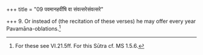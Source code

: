 +++
title = "09 पवमानहवींषि वा संवत्सरेसंवत्सरे"

+++
9. Or instead of (the recitation of these verses) he may offer every year Pavamāna-oblations.[^1]  


[^1]: For these see VI.21.5ff. For this Sūtra cf. MS 1.5.6.  
